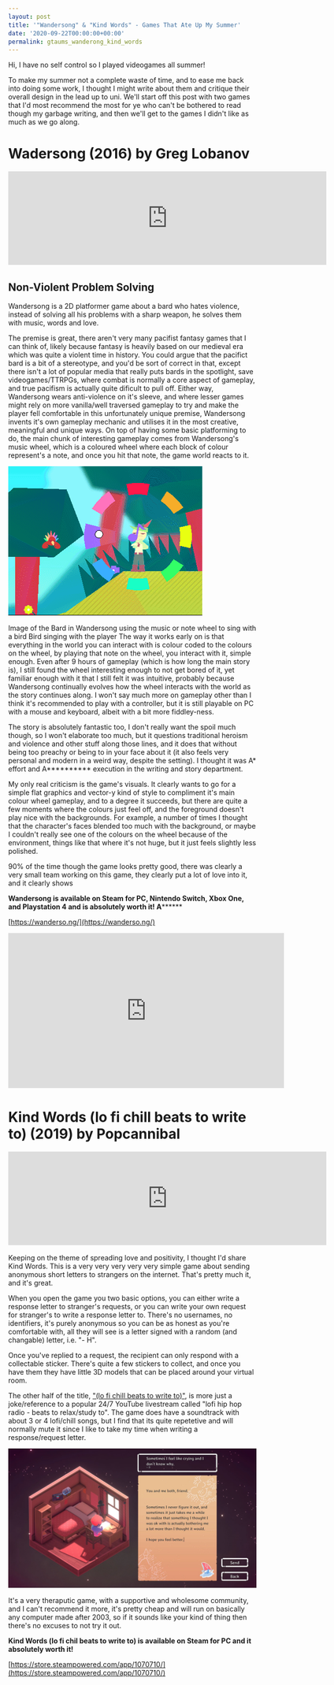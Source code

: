 ```yaml
---
layout: post
title: '"Wandersong" & "Kind Words" - Games That Ate Up My Summer'
date: '2020-09-22T00:00:00+00:00'
permalink: gtaums_wanderong_kind_words
---
```

Hi, I have no self control so I played videogames all summer!

To make my summer not a complete waste of time, and to ease me back into doing some work, I thought I might write about them and critique their overall design in the lead up to uni. We'll start off this post with two games that I'd most recommend the most for ye who can't be bothered to read though my garbage writing, and then we'll get to the games I didn't like as much as we go along.


# Wadersong (2016) by Greg Lobanov

<iframe src="https://store.steampowered.com/widget/530320/" frameborder="0" width="646" height="190"></iframe>

## Non-Violent Problem Solving
Wandersong is a 2D platformer game about a bard who hates violence, instead of solving all his problems with a sharp weapon, he solves them with music, words and love. 

The premise is great, there aren't very many pacifist fantasy games that I can think of, likely because fantasy is heavily based on our medieval era which was quite a violent time in history. You could argue that the pacifict bard is a bit of a stereotype, and you'd be sort of correct in that, except there isn't a lot of popular media that really puts bards in the spotlight, save videogames/TTRPGs, where combat is normally a core aspect of gameplay, and true pacifism is actually quite dificult to pull off. Either way, Wandersong wears anti-violence on it's sleeve, and where lesser games might rely on more vanilla/well traversed gameplay to try and make the player fell comfortable in this unfortunately unique premise, Wandersong invents it's own gameplay mechanic and utilises it in the most creative, meaningful and unique ways. On top of having some basic platforming to do, the main chunk of interesting gameplay comes from Wandersong's music wheel, which is a coloured wheel where each block of colour represent's a note, and once you hit that note, the game world reacts to it.

![Bird signing with player](assets/posts/ws_bird.gif)

Image of the Bard in Wandersong using the music or note wheel to sing with a bird
Bird singing with the player
The way it works early on is that everything in the world you can interact with is colour coded to the colours on the wheel, by playing that note on the wheel, you interact with it, simple enough. Even after 9 hours of gameplay (which is how long the main story is), I still found the wheel interesting enough to not get bored of it, yet familiar enough with it that I still felt it was intuitive, probably because Wandersong continually evolves how the wheel interacts with the world as the story continues along. I won't say much more on gameplay other than I think it's recommended to play with a controller, but it is still playable on PC with a mouse and keyboard, albeit with a bit more fiddley-ness. 


The story is absolutely fantastic too, I don't really want the spoil much though, so I won't elaborate too much, but it questions traditional heroism and violence and other stuff along those lines, and it does that without being too preachy or being to in your face about it (it also feels very personal and modern in a weird way, despite the setting). I thought it was A* effort and A********** execution in the writing and story department.


My only real criticism is the game's visuals. It clearly wants to go for a simple flat graphics and vector-y kind of style to compliment it's main colour wheel gameplay, and to a degree it succeeds, but there are quite a few moments where the colours just feel off, and the foreground doesn't play nice with the backgrounds. For example, a number of times I thought that the character's faces blended too much with the background, or maybe I couldn't really see one of the colours on the wheel because of the environment, things like that where it's not huge, but it just feels slightly less polished. 

90% of the time though the game looks pretty good, there was clearly a very small team working on this game, they clearly put a lot of love into it, and it clearly shows


**Wandersong is available on Steam for PC, Nintendo Switch, Xbox One, and Playstation 4 and is absolutely worth it! A********

[https://wanderso.ng/](https://wanderso.ng/)

<iframe width="560" height="315" src="https://www.youtube.com/embed/_8fjXrzkUhM" frameborder="0" allow="accelerometer; autoplay; clipboard-write; encrypted-media; gyroscope; picture-in-picture" allowfullscreen></iframe>

# Kind Words (lo fi chill beats to write to) (2019) by Popcannibal

<iframe src="https://store.steampowered.com/widget/1070710/" frameborder="0" width="646" height="190"></iframe>

Keeping on the theme of spreading love and positivity, I thought I'd share Kind Words. This is a very very very very very simple game about sending anonymous short letters to strangers on the internet. That's pretty much it, and it's great. 


When you open the game you two basic options, you can either write a response letter to stranger's requests, or you can write your own request for stranger's to write a response letter to. There's no usernames, no identifiers, it's purely anonymous so you can be as honest as you're comfortable with, all they will see is a letter signed with a random (and changable) letter, i.e. "- H". 


Once you've replied to a request, the recipient can only respond with a collectable sticker. There's quite a few stickers to collect, and once you have them they have little 3D models that can be placed around your virtual room. 


The other half of the title, ["(lo fi chill beats to write to)"](https://www.youtube.com/watch?v=5qap5aO4i9A), is more just a joke/reference to a popular 24/7 YouTube livestream called "lofi hip hop radio - beats to relax/study to". The game does have a soundtrack with about 3 or 4 lofi/chill songs, but I find that its quite repetetive and will normally mute it since I like to take my time when writing a response/request letter.

![Kind Words](assets/posts/gtaums_kw1.png)

It's a very theraputic game, with a supportive and wholesome community, and I can't recommend it more, it's pretty cheap and will run on basically any computer made after 2003, so if it sounds like your kind of thing then there's no excuses to not try it out.


**Kind Words (lo fi chil beats to write to) is available on Steam for PC and it absolutely worth it!**

[https://store.steampowered.com/app/1070710/](https://store.steampowered.com/app/1070710/)